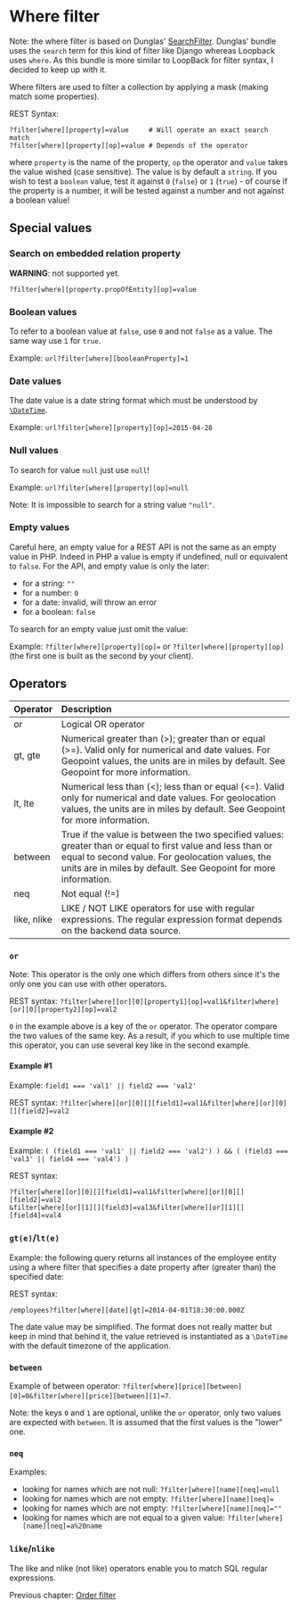 # Where filter

Note: the where filter is based on Dunglas' [SearchFilter](https://github.com/dunglas/DunglasApiBundle/blob/master/Doctrine/Orm/Filter/SearchFilter.php). Dunglas' bundle uses the `search` term for this kind of filter like Django whereas Loopback uses `where`. As this bundle is more similar to LoopBack for filter syntax, I decided to keep up with it.

Where filters are used to filter a collection by applying a mask (making match some properties).

REST Syntax:

```
?filter[where][property]=value     # Will operate an exact search match
?filter[where][property][op]=value # Depends of the operator
```

where `property` is the name of the property, `op` the operator and `value` takes the value wished (case sensitive). The value is by default a `string`. If you wish to test a `boolean` value, test it against `0` (`false`) or `1` (`true`) - of course if the property is a number, it will be tested against a number and not against a boolean value!


## Special values

### Search on embedded relation property

**WARNING**: not supported yet.

```
?filter[where][property.propOfEntity][op]=value
```

### Boolean values

To refer to a boolean value at `false`, use `0` and not `false` as a value. The same way use `1` for `true`.

Example: `url?filter[where][booleanProperty]=1`

### Date values

The date value is a date string format which must be understood by [`\DateTime`](http://php.net/manual/fr/datetime.construct.php).

Example: `url?filter[where][property][op]=2015-04-28`

### Null values

To search for value `null` just use `null`!

Example: `url?filter[where][property][op]=null`

Note: It is impossible to search for a string value `"null"`.

### Empty values

Careful here, an empty value for a REST API is not the same as an empty value in PHP. Indeed in PHP a value is empty if undefined, null or equivalent to `false`. For the API, and empty value is only the later:
* for a string: `""`
* for a number: `0`
* for a date: invalid, will throw an error
* for a boolean: `false`

To search for an empty value just omit the value:

Example: `?filter[where][property][op]=` or `?filter[where][property][op]` (the first one is built as the second by
your client).

## Operators

| Operator | Description |
|----------|:-------------|
| or | Logical OR operator |
| gt, gte | Numerical greater than (>); greater than or equal (>=). Valid only for numerical and date values. For Geopoint values, the units are in miles by default. See Geopoint for more information. |
| lt, lte | Numerical less than (<); less than or equal (<=). Valid only for numerical and date values. For geolocation values, the units are in miles by default. See Geopoint for more information. |
| between | True if the value is between the two specified values: greater than or equal to first value and less than or equal to second value. For geolocation values, the units are in miles by default. See Geopoint for more information. |
| neq | Not equal (!=) |
| like, nlike | LIKE / NOT LIKE operators for use with regular expressions. The regular expression format depends on the backend data source. |

### `or`

Note: This operator is the only one which differs from others since it's the only one you can use with other operators.

REST syntax: `?filter[where][or][0][property1][op]=val1&filter[where][or][0][property2][op]=val2`

`0` in the example above is a key of the `or` operator. The operator compare the two values of the same key. As a result, if you which to use multiple time this operator, you can use several key like in the second example.

#### Example #1

Example: `field1 === 'val1' || field2 === 'val2'`

REST syntax: `?filter[where][or][0][][field1]=val1&filter[where][or][0][][field2]=val2`

#### Example #2

Example: `( (field1 === 'val1' || field2 === 'val2') ) && ( (field3 === 'val3' || field4 === 'val4') )`

REST syntax:

```
?filter[where][or][0][][field1]=val1&filter[where][or][0][][field2]=val2
&filter[where][or][1][][field3]=val3&filter[where][or][1][][field4]=val4
```

### `gt(e)`/`lt(e)`

Example: the following query returns all instances of the employee entity using a where filter that specifies a date property after (greater than) the specified date:

REST syntax:

`/employees?filter[where][date][gt]=2014-04-01T18:30:00.000Z`

The date value may be simplified. The format does not really matter but keep in mind that behind it, the value retrieved is instantiated as a `\DateTime` with the default timezone of the application.

### `between`

Example of between operator: `?filter[where][price][between][0]=0&filter[where][price][between][1]=7`.

Note: the keys `0` and `1` are optional, unlike the `or` operator, only two values are expected with `between`. It is
 assumed that the first values is the "lower" one.

### `neq`

Examples:
* looking for names which are not null: `?filter[where][name][neq]=null`
* looking for names which are not empty: `?filter[where][name][neq]=`
* looking for names which are not empty: `?filter[where][name][neq]=""`
* looking for names which are not equal to a given value: `?filter[where][name][neq]=a%20name`

### `like`/`nlike`

The like and nlike (not like) operators enable you to match SQL regular expressions.

Previous chapter: [Order filter](order-filter.md)

